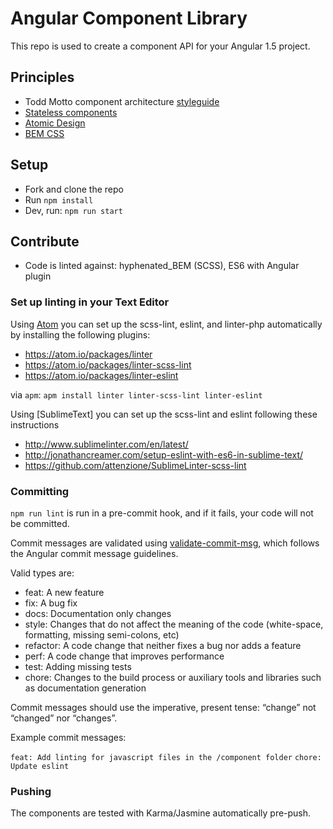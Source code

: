 # Angular Component Library

This repo is used to create a component API for your Angular 1.5 project.

## Principles

- Todd Motto component architecture [styleguide](https://github.com/toddmotto/angular-styleguide)
- [Stateless components](https://toddmotto.com/stateless-angular-components/)
- [Atomic Design](http://atomicdesign.bradfrost.com/)
- [BEM CSS](https://en.bem.info/)

## Setup

- Fork and clone the repo
- Run `npm install`
- Dev, run: `npm run start`

## Contribute

- Code is linted against: hyphenated_BEM (SCSS), ES6 with Angular plugin

### Set up linting in your Text Editor

Using [Atom](https://atom.io/) you can set up the scss-lint, eslint, and linter-php automatically by installing the following plugins:

- https://atom.io/packages/linter
- https://atom.io/packages/linter-scss-lint
- https://atom.io/packages/linter-eslint

via `apm`: `apm install linter linter-scss-lint linter-eslint`

Using [SublimeText] you can set up the scss-lint and eslint following these instructions

- http://www.sublimelinter.com/en/latest/
- http://jonathancreamer.com/setup-eslint-with-es6-in-sublime-text/
- https://github.com/attenzione/SublimeLinter-scss-lint

### Committing

`npm run lint` is run in a pre-commit hook, and if it fails, your code will not be committed.

Commit messages are validated using [validate-commit-msg](https://github.com/kentcdodds/validate-commit-msg), which follows the Angular commit message guidelines.

Valid types are:

- feat: A new feature
- fix: A bug fix
- docs: Documentation only changes
- style: Changes that do not affect the meaning of the code (white-space, formatting, missing semi-colons, etc)
- refactor: A code change that neither fixes a bug nor adds a feature
- perf: A code change that improves performance
- test: Adding missing tests
- chore: Changes to the build process or auxiliary tools and libraries such as documentation generation

Commit messages should use the imperative, present tense: “change” not “changed” nor “changes”.

Example commit messages:

`feat: Add linting for javascript files in the /component folder`
`chore: Update eslint`

### Pushing

The components are tested with Karma/Jasmine automatically pre-push.
